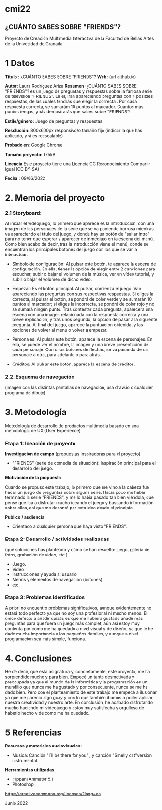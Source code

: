 # cmi22

## ¿CUÁNTO SABES SOBRE "FRIENDS"?

Proyecto de Creación Multimedia Interactiva de la  Facultad de Bellas Artes de la Univesidad de Granada


# 1 Datos 

**Titulo** : ¿CUÁNTO SABES SOBRE "FRIENDS"?
**Web:**   (url github.io)

**Autor:**  Laura  Rodríguez Ariza
**Resumen** :¿CUÁNTO SABES SOBRE "FRIENDS"? es un juego de preguntas y respuestas sobre la famosa serie de televisión "FRIENDS". En él, irán apareciendo preguntas con 4 posibles respuestas, de las cuales tendrás que elegir la correcta . Por cada respuesta correcta, se sumarám 10 puntos al marcador. Cuantos más puntos tengas, ¡más demostrarás que sabes sobre "FRIENDS"!

**Estilo/género:**  Juego de preguntas y respuestas

**Resolución:** 800x600px responsivo/o tamaño fijo (indicar la que has aplicado, y si es reescalable)

**Probado en:**   Google Chrome

**Tamaño proyecto:** 175kB

**Licencia** Este proyecto tiene una Licencia CC Reconocimiento Compartir igual (CC BY-SA)

**Fecha** : 09/06/2022

# 2. Memoria del proyecto 

### 2.1 Storyboard: 
Al iniciar el videojuego, lo primero que aparece es la introducción, con una imagen de los personajes de la serie que se va poniendo borrosa mientras va apareciendo  el título del juego, y donde hay un botón de "saltar intro" para no tener que esperar y aparecer de inmediato en la escena del menú. Como bien acabo de decir, tras la introducción viene el menú, donde se encuentran los principales botones del juego con los que se van a interactuar.

- Símbolo de configuración: Al pulsar este botón, te aparece la escena de configuración. En ella, tienes la opción de elegir entre 2 canciones para escuchar, subir o bajar el volumen de la música, ver un vídeo tutorial, y subir o bajar el volumen de dicho vídeo.

- Empezar: Es el botón principal. Al pulsar, comienza el juego. Van apareciendo las preguntas con sus respectivas respuestas. Si eliges la correcta, al pulsar el  botón, se pondrá de color verde y se sumarán 10 puntos al marcador; si eliges la incorrecta, se pondrá de color rojo y no se sumará ningún punto. Tras contestar cada pregunta, aparecera una escena con una imagen relacionada con la respuesta correcta y una breve explicación, y  tras unos segundo, la opción de pasar a la siguiente pregunta. Al final del juego, aparece la puntuación obtenida, y las opciones de volver al menu o volver a empezar.

- Personajes: Al pulsar este botón, aparece la escena de personajes. En ella, se puede ver el nombre, la imagen y una breve presentación de cada personaje. Con unos botones de flechas, se va pasando de un personaje a otro, para adelante o para atrás.

- Créditos: Al pulsar este botón, aparece la escena de créditos. 

### 2.2. Esquema de navegación 



(imagen con las distintas pantallas de navegación, usa draw.io o cualquier programa de dibujo)







# 3. Metodología

Metodología de desarrollo de productos multimedia basado en una metodología de UX (User Experience)



### Etapa 1: Ideación de proyecto

**Investigación de campo** (propuestas inspiradoras para el proyecto)

- "FRIENDS" (serie  de comedia de situación): inspiración principal para el desarrollo del juego.


**Motivación de la propuesta** 

Cuando se propuso este trabajo, lo primero que me vino a la cabeza fue hacer un juego de preguntas sobre alguna serie. Hacía poco me había terminado la serie "FRIENDS", y me lo había pasado tan bien viéndola, que pensé que iba a disfrutar mucho ideando el juego y buscando información sobre ellos, así que me decanté por esta idea desde el principio.

**Publico / audiencia**

- Orientado a cualquier persona que haya visto "FRIENDS".




### Etapa 2: Desarrollo / actividades realizadas

(qué soluciones has planteado y cómo se han resuelto: juego, galería de fotos, grabación de video, etc.)

- Juego. 
- Video 
- Instrucciones y ayuda al usuario 
- Menús y elementos de navegación (botones)
- etc.



### Etapa 3: Problemas identificados

A priori no encuentro problemas significativos, aunque evidentemente no estará todo perfecto ya que no soy una profesional ni mucho menos.
El único defecto a añadir quizás es que me hubiera gustado añadir más preguntas para que fuera un juego más complet, aún así estoy muy contenta por como me ha quedado a nivel visual y de diseño, ya que le he dado mucha importancia a los pequeños detalles, y aunque a nivel programación sea más  simple, funciona.

# 4. Conclusiones 

He de decir, que esta asignatura y, concretamente, este proyecto, me ha sorprendido mucho y para bien. Empecé un tanto desmotivada y preocupada ya que el mundo de la informática y la programación es un mundillo que nunca me ha gustado y por consecuente, nunca se me ha dado bien. Pero con el planteamiento de este trabajo me empecé a ilusionar ya que me pareció algo guay y con lo que también íbamos a poder aplicar nuestra creatividad y nuestro arte. En conclusión, he acabado disfrutando mucho haciendo mi videojuego y estoy muy satisfecha y orgullosa de haberlo hecho y de como me ha quedado.





# 5 Referencias 

**Recursos y materiales audiovisuales:**

* Musica: Canción "I´ll be there for you" , y canción "Smelly cat"versión instrumental.

**Herramientas utilizadas**

- Hippani Animator 5.1
-   Photoshop

https://creativecommons.org/licenses/?lang=es

Junio 2022
